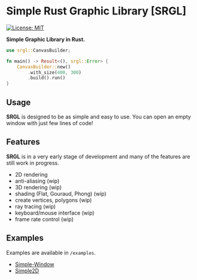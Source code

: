 # Simple Rust Graphic Library [SRGL]

[![License: MIT](https://img.shields.io/badge/License-MIT-yellow.svg)](https://opensource.org/licenses/MIT)

**Simple Graphic Library in Rust.**

```rust
use srgl::CanvasBuilder;

fn main() -> Result<(), srgl::Error> {
    CanvasBuilder::new()
        .with_size(400, 300)
        .build().run()
}
```

## Usage

**SRGL** is designed to be as simple and easy to use. You can open an empty window with just 
few lines of code!


## Features

**SRGL** is in a very early stage of development and many of the 
features are still work in progress.

 - 2D rendering 
 - anti-aliasing (wip)
 - 3D rendering (wip)
 - shading (Flat, Gouraud, Phong) (wip)
 - create vertices, polygons (wip)
 - ray tracing (wip)
 - keyboard/mouse interface (wip)
 - frame rate control (wip)

## Examples

Examples are available in `/examples`.

- [Simple-Window](./examples/simple-window)
- [Simple2D](./examples/simple2d)

